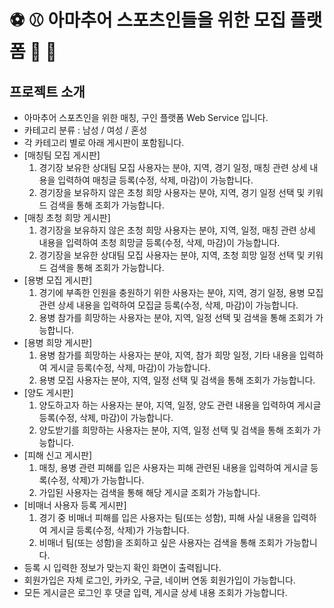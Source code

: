 # ⚽️ ⚾️ 아마추어 스포츠인들을 위한 모집 플랫폼 🏀 🎾


## 프로젝트 소개

- 아마추어 스포츠인을 위한 매칭, 구인 플랫폼 Web Service 입니다.
- 카테고리 분류 : 남성 / 여성 / 혼성
- 각 카테고리 별로 아래 게시판이 포함됩니다.
- [매칭팀 모집 게시판]
  1. 경기장 보유한 상대팀 모집 사용자는 분야, 지역, 경기 일정, 매칭 관련 상세 내용을 입력하여 매칭글 등록(수정, 삭제, 마감)이 가능합니다.
  2. 경기장을 보유하지 않은 초청 희망 사용자는 분야, 지역, 경기 일정 선택 및 키워드 검색을 통해 조회가 가능합니다.
- [매칭 초청 희망 게시판]
  1. 경기장을 보유하지 않은 초청 희망 사용자는 분야, 지역, 일정, 매칭 관련 상세 내용을 입력하여 초청 희망글 등록(수정, 삭제, 마감)이 가능합니다.
  2. 경기장을 보유한 상대팀 모집 사용자는 분야, 지역, 초청 희망 일정 선택 및 키워드 검색을 통해 조회가 가능합니다.
- [용병 모집 게시판]
  1. 경기에 부족한 인원을 충원하기 위한 사용자는 분야, 지역, 경기 일정, 용병 모집 관련 상세 내용을 입력하여 모집글 등록(수정, 삭제, 마감)이 가능합니다.
  2. 용병 참가를 희망하는 사용자는 분야, 지역, 일정 선택 및 검색을 통해 조회가 가능합니다.
- [용병 희망 게시판]
  1. 용병 참가를 희망하는 사용자는 분야, 지역, 참가 희망 일정, 기타 내용을 입력하여 게시글 등록(수정, 삭제, 마감)이 가능합니다.
  2. 용병 모집 사용자는 분야, 지역, 일정 선택 및 검색을 통해 조회가 가능합니다.
- [양도 게시판]
  1. 양도하고자 하는 사용자는 분야, 지역, 일정, 양도 관련 내용을 입력하여 게시글 등록(수정, 삭제, 마감)이 가능합니다.
  2. 양도받기를 희망하는 사용자는 분야, 지역, 일정 선택 및 검색을 통해 조회가 가능합니다.
- [피해 신고 게시판]
  1. 매칭, 용병 관련 피해를 입은 사용자는 피해 관련된 내용을 입력하여 게시글 등록(수정, 삭제)가 가능합니다.
  2. 가입된 사용자는 검색을 통해 해당 게시글 조회가 가능합니다.
- [비매너 사용자 등록 게시판]
  1. 경기 중 비매너 피해를 입은 사용자는 팀(또는 성함), 피해 사실 내용을 입력하여 게시글 등록(수정, 삭제)가 가능합니다.
  2. 비매너 팀(또는 성함)을 조회하고 싶은 사용자는 검색을 통해 조회가 가능합니다.
- 등록 시 입력한 정보가 맞는지 확인 화면이 출력됩니다.
- 회원가입은 자체 로그인, 카카오, 구글, 네이버 연동 회원가입이 가능합니다.
- 모든 게시글은 로그인 후 댓글 입력, 게시글 상세 내용 조회가 가능합니다.

<br>
